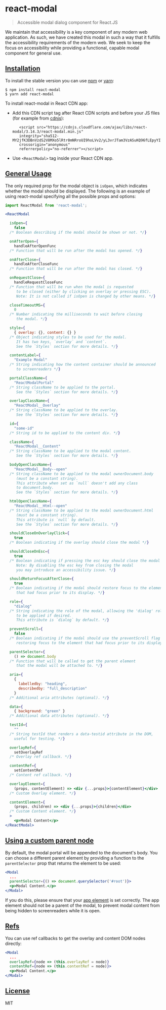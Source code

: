 # react-modal

> Accessible modal dialog component for React.JS

We maintain that accessibility is a key component of any modern web application.  As such, we have created this modal in such a way that it fulfills the accessibility requirements of the modern web.  We seek to keep the focus on accessibility while providing a functional, capable modal component for general use.

## [Installation](#installation)

To install the stable version you can use [npm](https://npmjs.org/) or [yarn](https://yarnpkg.com):


    $ npm install react-modal
    $ yarn add react-modal
    
To install react-modal in React CDN app:

   - Add this CDN script tag after React CDN scripts and before your JS files (for example from [cdnjs](https://cdnjs.com/)): 
    
            <script src="https://cdnjs.cloudflare.com/ajax/libs/react-modal/3.14.3/react-modal.min.js"
            integrity="sha512-MY2jfK3DBnVzdS2V8MXo5lRtr0mNRroUI9hoLVv2/yL3vrJTam3VzASuKQ96fLEpyYIT4a8o7YgtUs5lPjiLVQ=="
            crossorigin="anonymous"
            referrerpolicy="no-referrer"></script>
    
   - Use `<ReactModal>` tag inside your React CDN app.
    

## [General Usage](#usage)

The only required prop for the modal object is `isOpen`, which indicates
whether the modal should be displayed.  The following is an example of using
react-modal specifying all the possible props and options:

```jsx
import ReactModal from 'react-modal';

<ReactModal

  isOpen={
    false
  /* Boolean describing if the modal should be shown or not. */}

  onAfterOpen={
    handleAfterOpenFunc
  /* Function that will be run after the modal has opened. */}

  onAfterClose={
    handleAfterCloseFunc
  /* Function that will be run after the modal has closed. */}

  onRequestClose={
    handleRequestCloseFunc
  /* Function that will be run when the modal is requested
     to be closed (either by clicking on overlay or pressing ESC).
     Note: It is not called if isOpen is changed by other means. */}

  closeTimeoutMS={
    0
  /* Number indicating the milliseconds to wait before closing
     the modal. */}

  style={
    { overlay: {}, content: {} }
  /* Object indicating styles to be used for the modal.
     It has two keys, `overlay` and `content`.
     See the `Styles` section for more details. */}

  contentLabel={
    "Example Modal"
  /* String indicating how the content container should be announced
     to screenreaders */}

  portalClassName={
    "ReactModalPortal"
  /* String className to be applied to the portal.
     See the `Styles` section for more details. */}

  overlayClassName={
    "ReactModal__Overlay"
  /* String className to be applied to the overlay.
     See the `Styles` section for more details. */}

  id={
    "some-id"
  /* String id to be applied to the content div. */}

  className={
    "ReactModal__Content"
  /* String className to be applied to the modal content.
     See the `Styles` section for more details. */}

  bodyOpenClassName={
    "ReactModal__Body--open"
  /* String className to be applied to the modal ownerDocument.body
     (must be a constant string).
     This attribute when set as `null` doesn't add any class
     to document.body.
     See the `Styles` section for more details. */}

  htmlOpenClassName={
    "ReactModal__Html--open"
  /* String className to be applied to the modal ownerDocument.html
     (must be a constant string).
     This attribute is `null` by default.
     See the `Styles` section for more details. */}

  shouldCloseOnOverlayClick={
    true
  /* Boolean indicating if the overlay should close the modal */}

  shouldCloseOnEsc={
    true
  /* Boolean indicating if pressing the esc key should close the modal
     Note: By disabling the esc key from closing the modal
     you may introduce an accessibility issue. */}

  shouldReturnFocusAfterClose={
    true
  /* Boolean indicating if the modal should restore focus to the element
     that had focus prior to its display. */}

  role={
    "dialog"
  /* String indicating the role of the modal, allowing the 'dialog' role
     to be applied if desired.
     This attribute is `dialog` by default. */}

  preventScroll={
    false
  /* Boolean indicating if the modal should use the preventScroll flag when
     restoring focus to the element that had focus prior to its display. */}

  parentSelector={
    () => document.body
  /* Function that will be called to get the parent element
     that the modal will be attached to. */}

  aria={
    {
      labelledby: "heading",
      describedby: "full_description"
    }
  /* Additional aria attributes (optional). */}

  data={
    { background: "green" }
  /* Additional data attributes (optional). */}

  testId={
    ""
  /* String testId that renders a data-testid attribute in the DOM,
    useful for testing. */}

  overlayRef={
    setOverlayRef
  /* Overlay ref callback. */}

  contentRef={
    setContentRef
  /* Content ref callback. */}

  overlayElement={
    (props, contentElement) => <div {...props}>{contentElement}</div>
  /* Custom Overlay element. */}

  contentElement={
    (props, children) => <div {...props}>{children}</div>
  /* Custom Content element. */}
  >
    <p>Modal Content</p>
</ReactModal>
```

## [Using a custom parent node](#custom-parent)

By default, the modal portal will be appended to the document's body.  You can
choose a different parent element by providing a function to the
`parentSelector` prop that returns the element to be used:

```jsx
<Modal
  ...
  parentSelector={() => document.querySelector('#root')}>
  <p>Modal Content.</p>
</Modal>
```
If you do this, please ensure that your
[app element](accessibility/#app-element) is set correctly.  The app
element should not be a parent of the modal, to prevent modal content from
being hidden to screenreaders while it is open.

## [Refs](#refs)

You can use ref callbacks to get the overlay and content DOM nodes directly:

```jsx
<Modal
  ...
  overlayRef={node => (this.overlayRef = node)}
  contentRef={node => (this.contentRef = node)}>
  <p>Modal Content.</p>
</Modal>
```

## [License](#license)

MIT
